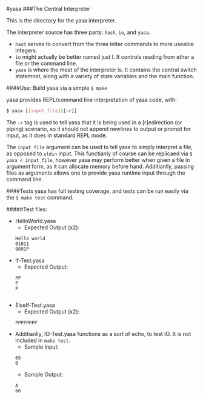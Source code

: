 #yasa
###The Central Interpreter

This is the directory for the yasa interpreter.

The interpreter source has three parts: `hash`, `io`, and `yasa`.

* `hash` serves to convert from the three letter commands to more useable integers.
* `io` might actually be better named just I. It controls reading from ether a file or the command line.
* `yasa` is where the meat of the interpreter is. It contains the central switch statemnet, along with a variety of state variables and the  main function.

####Use:
Build yasa via a simple `$ make`

yasa provides REPL/command line interpretation of yasa code, with:
```bash
$ yasa [[input_file]|[-r]]
```
The `-r` tag is used to tell yasa that it is being used in a [r]edirection (or piping) scenario, so it should not append newlines to output or prompt for input, as it does in standard REPL mode.

The `input_file` argument can be used to tell yasa to simply interpret a file, as opposed to `stdin` input. This functianly of course can be replicaed via `$ yasa < input_file`, however yasa may perform better when given a file in argument form, as it can allocate memory before hand. Additianlly, passing files as arguments allows one to provide yasa runtime input through the command line.

####Tests
yasa has full testing coverage, and tests can be run easily via the `$ make test` command.

#####Test files:
* HelloWorld.yasa
  * Expected Output (x2):
  ```
  Hello world
  01011
  9891P
  ```
* If-Test.yasa
  * Expected Output:
  ```
  PP
  P
  P


  ```
* ElseIf-Test.yasa
  * Expected Output (x2):
  ```
  PPPPPPPP
  ```
* Additianlly, IO-Test.yasa functions as a sort of echo, to test IO. It is not included in `make test`.
  * Sample Input:
  ```
  65
  B
  ```
  * Sample Output:
  ```
  A
  66
  ```
